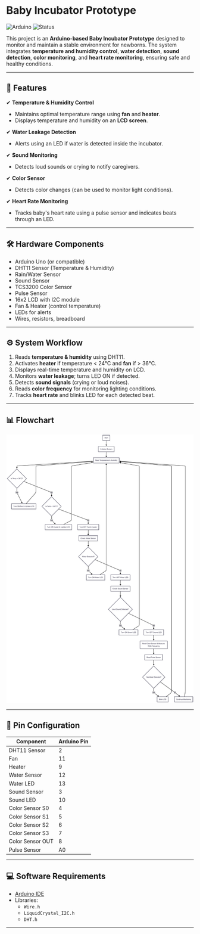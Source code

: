 # Baby Incubator Prototype
![Arduino](https://img.shields.io/badge/Arduino-Uno-blue) ![Status](https://img.shields.io/badge/Status-Prototype-yellow) 

This project is an **Arduino-based Baby Incubator Prototype** designed to monitor and maintain a stable environment for newborns. The system integrates **temperature and humidity control**, **water detection**, **sound detection**, **color monitoring**, and **heart rate monitoring**, ensuring safe and healthy conditions.

---

## 📌 Features
✔ **Temperature & Humidity Control**  
- Maintains optimal temperature range using **fan** and **heater**.  
- Displays temperature and humidity on an **LCD screen**.  

✔ **Water Leakage Detection**  
- Alerts using an LED if water is detected inside the incubator.  

✔ **Sound Monitoring**  
- Detects loud sounds or crying to notify caregivers.  

✔ **Color Sensor**  
- Detects color changes (can be used to monitor light conditions).  

✔ **Heart Rate Monitoring**  
- Tracks baby's heart rate using a pulse sensor and indicates beats through an LED.  

---

## 🛠 Hardware Components
- Arduino Uno (or compatible)
- DHT11 Sensor (Temperature & Humidity)
- Rain/Water Sensor
- Sound Sensor
- TCS3200 Color Sensor
- Pulse Sensor
- 16x2 LCD with I2C module
- Fan & Heater (control temperature)
- LEDs for alerts
- Wires, resistors, breadboard

---

## ⚙ System Workflow
1. Reads **temperature & humidity** using DHT11.
2. Activates **heater** if temperature < 24°C and **fan** if > 36°C.
3. Displays real-time temperature and humidity on LCD.
4. Monitors **water leakage**; turns LED ON if detected.
5. Detects **sound signals** (crying or loud noises).
6. Reads **color frequency** for monitoring lighting conditions.
7. Tracks **heart rate** and blinks LED for each detected beat.

---

## 📊 Flowchart
![Flowchart](flowchart.png)

---

## 🔌 Pin Configuration
| Component        | Arduino Pin  |
|-----------------|--------------|
| DHT11 Sensor    | 2           |
| Fan             | 11          |
| Heater          | 9           |
| Water Sensor    | 12          |
| Water LED       | 13          |
| Sound Sensor    | 3           |
| Sound LED       | 10          |
| Color Sensor S0 | 4           |
| Color Sensor S1 | 5           |
| Color Sensor S2 | 6           |
| Color Sensor S3 | 7           |
| Color Sensor OUT| 8           |
| Pulse Sensor    | A0          |

---

## 💻 Software Requirements
- [Arduino IDE](https://www.arduino.cc/en/software)
- Libraries:
  - `Wire.h`
  - `LiquidCrystal_I2C.h`
  - `DHT.h`

---
